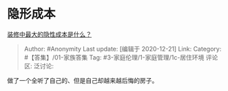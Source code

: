 # 隐形成本
[装修中最大的隐性成本是什么？](https://www.zhihu.com/question/403414841/answer/1344609084)

> Author: #Anonymity
> Last update: [编辑于 2020-12-21]
> Link:
> Category: #【答集】/01-家族答集
> Tag: #3-家庭伦理/1-家庭管理/1c-居住环境
> 评论区:
> 泛讨论:

做了一个全听了自己的、但是自己却越来越后悔的房子。
